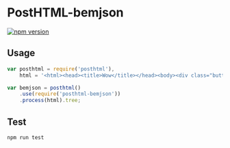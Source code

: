# PostHTML-bemjson
[![npm version](https://badge.fury.io/js/posthtml-bemjson.svg)](http://badge.fury.io/js/posthtml-bemjson)

## Usage

```js
var posthtml = require('posthtml'),
    html = '<html><head><title>Wow</title></head><body><div class="button"><div class="button__text">Text</div></div></body></html>';

var bemjson = posthtml()
    .use(require('posthtml-bemjson'))
    .process(html).tree;
```

## Test

```
npm run test
```


